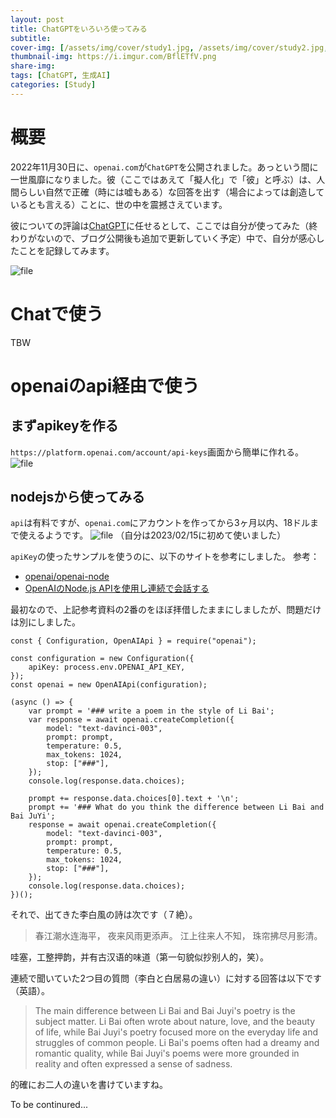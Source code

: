 ```yaml
---
layout: post
title: ChatGPTをいろいろ使ってみる
subtitle: 
cover-img: [/assets/img/cover/study1.jpg, /assets/img/cover/study2.jpg, /assets/img/cover/study3.jpg]
thumbnail-img: https://i.imgur.com/BflETfV.png
share-img:
tags: [ChatGPT, 生成AI]
categories: [Study]
---
```


# 概要
2022年11月30日に、`openai.com`が`ChatGPT`を公開されました。あっという間に一世風靡になりました。彼（ここではあえて「擬人化」で「彼」と呼ぶ）は、人間らしい自然で正確（時には嘘もある）な回答を出す（場合によっては創造しているとも言える）ことに、世の中を震撼さえています。

彼についての評論は[ChatGPT](https://en.wikipedia.org/wiki/ChatGPT)に任せるとして、ここでは自分が使ってみた（終わりがないので、ブログ公開後も追加で更新していく予定）中で、自分が感心したことを記録してみます。

![file](https://i.imgur.com/BflETfV.png)

# Chatで使う
TBW

# openaiのapi経由で使う
## まずapikeyを作る
`https://platform.openai.com/account/api-keys`画面から簡単に作れる。
![file](https://i.imgur.com/PfeID9B.png)

## nodejsから使ってみる
`api`は有料ですが、`openai.com`にアカウントを作ってから3ヶ月以内、18ドルまで使えるようです。
![file](https://i.imgur.com/d0CULRb.png)
（自分は2023/02/15に初めて使いました）

`apiKey`の使ったサンプルを使うのに、以下のサイトを参考にしました。
参考：
* [openai/openai-node](https://github.com/openai/openai-node)
* [OpenAIのNode.js APIを使用し連続で会話する](https://www.servernote.net/article.cgi?id=try-chat-use-openai-nodejs-api)

最初なので、上記参考資料の2番のをほぼ拝借したままにしましたが、問題だけは別にしました。

```node
const { Configuration, OpenAIApi } = require("openai");

const configuration = new Configuration({
	apiKey: process.env.OPENAI_API_KEY,
});
const openai = new OpenAIApi(configuration);

(async () => {
	var prompt = '### write a poem in the style of Li Bai';
	var response = await openai.createCompletion({
		model: "text-davinci-003",
		prompt: prompt,
		temperature: 0.5,
		max_tokens: 1024,
		stop: ["###"],
	});
	console.log(response.data.choices);
 
	prompt += response.data.choices[0].text + '\n';
	prompt += '### What do you think the difference between Li Bai and Bai JuYi';
	response = await openai.createCompletion({
		model: "text-davinci-003",
		prompt: prompt,
		temperature: 0.5,
		max_tokens: 1024,
		stop: ["###"],
	});
	console.log(response.data.choices);
})();
```
それで、出てきた李白風の詩は次です（７絶）。
>春江潮水连海平，
夜来风雨更添声。
江上往来人不知，
珠帘拂尽月影清。

哇塞，工整押韵，并有古汉语的味道（第一句貌似抄别人的，笑）。

連続で聞いていた2つ目の質問（李白と白居易の違い）に対する回答は以下です（英語）。
>The main difference between Li Bai and Bai Juyi's poetry is the subject matter. Li Bai often wrote about nature, love, and the beauty of life, while Bai Juyi's poetry focused more on the everyday life and struggles of common people. Li Bai's poems often had a dreamy and romantic quality, while Bai Juyi's poems were more grounded in reality and often expressed a sense of sadness.

的確にお二人の違いを書けていますね。

To be continured...

